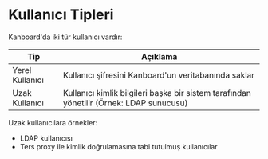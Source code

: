 Kullanıcı Tipleri
==========

Kanboard'da iki tür kullanıcı vardır:

| Tip             | Açıklama                                                                                |
|-----------------|-----------------------------------------------------------------------------------------|
| Yerel Kullanıcı | Kullanıcı şifresini Kanboard'un veritabanında saklar                                    |
| Uzak Kullanıcı  | Kullanıcı kimlik bilgileri başka bir sistem tarafından yönetilir (Örnek: LDAP sunucusu) |

Uzak kullanıcılara örnekler:

- LDAP kullanıcısı
- Ters proxy ile kimlik doğrulamasına tabi tutulmuş kullanıcılar
